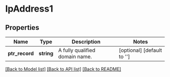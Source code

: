 # IpAddress1

## Properties
Name | Type | Description | Notes
------------ | ------------- | ------------- | -------------
**ptr_record** | **string** | A fully qualified domain name. | [optional] [default to '']

[[Back to Model list]](../README.md#documentation-for-models) [[Back to API list]](../README.md#documentation-for-api-endpoints) [[Back to README]](../README.md)



